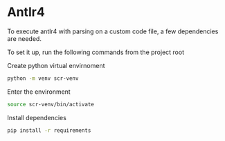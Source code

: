 # Antlr4

To execute antlr4 with parsing on a custom code file, a few dependencies are needed.

To set it up, run the following commands from the project root

Create python virtual envirnoment

```sh
python -m venv scr-venv
```

Enter the environment

```sh
source scr-venv/bin/activate
```

Install dependencies

```sh
pip install -r requirements
```

